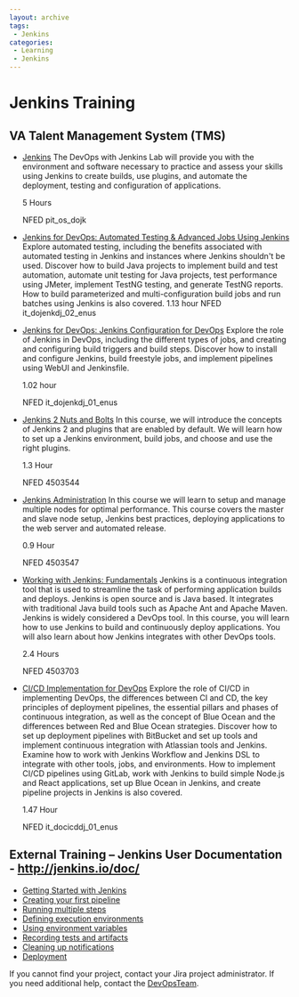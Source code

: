 ```yaml
---
layout: archive
tags:
 - Jenkins
categories:
 - Learning
 - Jenkins
---
```


# Jenkins Training
## VA Talent Management System (TMS)
* [Jenkins](https://hcm03.ns2cloud.com/sf/learning?destUrl=https%3a%2f%2fva%2dhcm03%2ens2cloud%2ecom%2flearning%2fuser%2fdeeplink%5fredirect%2ejsp%3flinkId%3dCATALOG%5fSIMPLE%5fSEARCH%26fromSF%3dY&company=VAHCM03)
The DevOps with Jenkins Lab will provide you with the environment and software necessary to practice and assess your skills using Jenkins to create builds, use plugins, and automate the deployment, testing and configuration of applications.

  5 Hours

  NFED pit_os_dojk
 
* [Jenkins for DevOps: Automated Testing & Advanced Jobs Using Jenkins](https://hcm03.ns2cloud.com/sf/learning?destUrl=https%3a%2f%2fva%2dhcm03%2ens2cloud%2ecom%2flearning%2fuser%2fdeeplink%5fredirect%2ejsp%3flinkId%3dCATALOG%5fSIMPLE%5fSEARCH%26fromSF%3dY&company=VAHCM03)
Explore automated testing, including the benefits associated with automated testing in Jenkins and instances where Jenkins shouldn't be used. Discover how to build Java projects to implement build and test automation, automate unit testing for Java projects, test performance using JMeter, implement TestNG testing, and generate TestNG reports. How to build parameterized and multi-configuration build jobs and run batches using Jenkins is also covered.
1.13 hour
NFED it_dojenkdj_02_enus
 
 
 
* [Jenkins for DevOps: Jenkins Configuration for DevOps](https://hcm03.ns2cloud.com/sf/learning?destUrl=https%3a%2f%2fva%2dhcm03%2ens2cloud%2ecom%2flearning%2fuser%2fdeeplink%5fredirect%2ejsp%3flinkId%3dCATALOG%5fSIMPLE%5fSEARCH%26fromSF%3dY&company=VAHCM03)
Explore the role of Jenkins in DevOps, including the different types of jobs, and creating and configuring build triggers and build steps. Discover how to install and configure Jenkins, build freestyle jobs, and implement pipelines using WebUI and Jenkinsfile.

  1.02 hour

  NFED it_dojenkdj_01_enus
 
 
* [Jenkins 2 Nuts and Bolts](https://hcm03.ns2cloud.com/sf/learning?destUrl=https%3a%2f%2fva%2dhcm03%2ens2cloud%2ecom%2flearning%2fuser%2fdeeplink%5fredirect%2ejsp%3flinkId%3dCATALOG%5fSIMPLE%5fSEARCH%26fromSF%3dY&company=VAHCM03)
In this course, we will introduce the concepts of Jenkins 2 and plugins that are enabled by default. We will learn how to set up a Jenkins environment, build jobs, and choose and use the right plugins.

  1.3 Hour

  NFED 4503544
 
 
* [Jenkins Administration](https://hcm03.ns2cloud.com/sf/learning?destUrl=https%3a%2f%2fva%2dhcm03%2ens2cloud%2ecom%2flearning%2fuser%2fdeeplink%5fredirect%2ejsp%3flinkId%3dCATALOG%5fSIMPLE%5fSEARCH%26fromSF%3dY&company=VAHCM03)
In this course we will learn to setup and manage multiple nodes for optimal performance. This course covers the master and slave node setup, Jenkins best practices, deploying applications to the web server and automated release.

  0.9 Hour

  NFED 4503547
 
 
* [Working with Jenkins: Fundamentals](https://hcm03.ns2cloud.com/sf/learning?destUrl=https%3a%2f%2fva%2dhcm03%2ens2cloud%2ecom%2flearning%2fuser%2fdeeplink%5fredirect%2ejsp%3flinkId%3dCATALOG%5fSIMPLE%5fSEARCH%26fromSF%3dY&company=VAHCM03)
Jenkins is a continuous integration tool that is used to streamline the task of performing application builds and deploys. Jenkins is open source and is Java based. It integrates with traditional Java build tools such as Apache Ant and Apache Maven. Jenkins is widely considered a DevOps tool. In this course, you will learn how to use Jenkins to build and continuously deploy applications. You will also learn about how Jenkins integrates with other DevOps tools.

  2.4 Hours

  NFED 4503703
 
 
* [CI/CD Implementation for DevOps](https://hcm03.ns2cloud.com/sf/learning?destUrl=https%3a%2f%2fva%2dhcm03%2ens2cloud%2ecom%2flearning%2fuser%2fdeeplink%5fredirect%2ejsp%3flinkId%3dCATALOG%5fSIMPLE%5fSEARCH%26fromSF%3dY&company=VAHCM03)
Explore the role of CI/CD in implementing DevOps, the differences between CI and CD, the key principles of deployment pipelines, the essential pillars and phases of continuous integration, as well as the concept of Blue Ocean and the differences between Red and Blue Ocean strategies. Discover how to set up deployment pipelines with BitBucket and set up tools and implement continuous integration with Atlassian tools and Jenkins. Examine how to work with Jenkins Workflow and Jenkins DSL to integrate with other tools, jobs, and environments. How to implement CI/CD pipelines using GitLab, work with Jenkins to build simple Node.js and React applications, set up Blue Ocean in Jenkins, and create pipeline projects in Jenkins is also covered.

  1.47 Hour

  NFED it_docicddj_01_enus

## External Training – Jenkins User Documentation - http://jenkins.io/doc/
* [Getting Started with Jenkins](https://jenkins.io/doc/pipeline/tour/getting-started/)
* [Creating your first pipeline](https://jenkins.io/doc/pipeline/tour/hello-world/)
* [Running multiple steps](https://jenkins.io/doc/pipeline/tour/running-multiple-steps/)
* [Defining execution environments](https://jenkins.io/doc/pipeline/tour/agents/)
* [Using environment variables](https://jenkins.io/doc/pipeline/tour/environment/)
* [Recording tests and artifacts](https://jenkins.io/doc/pipeline/tour/tests-and-artifacts/)
* [Cleaning up notifications](https://jenkins.io/doc/pipeline/tour/post/)
* [Deployment](https://jenkins.io/doc/pipeline/tour/deployment/)

If you cannot find your project, contact your Jira project administrator. If you need additional help, contact the [DevOpsTeam](mailto:DevOpsTeam@va.gov).

